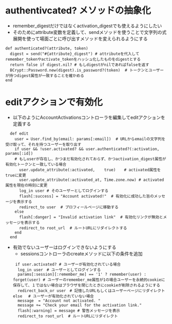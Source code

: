 # authentivcated? メソッドの抽象化
- remember_digestだけではなくactivation_digestでも使えるようにしたい
- そのためにattribute変数を定義して、sendメソッドを使うことで文字列の式展開を使って場面ごとに呼び出すメソッドを変えられるようにする
```
def authenticated?(attribute, token)
  digest = send("#{attribute}_digest") # attributeを代入してremember_tokenやactivate_tokenをハッシュ化したものをdigestとする
  return false if digest.nil? # もしdigestがnilであればfalseを返す
  BCrypt::Password.new(digest).is_password?(token)  # トークンとユーザーが持つdigest属性が一致することを確かめる
end
```
# editアクションで有効化
- 以下のようにAccountActivationsコントローラを編集してeditアクションを定義する  
```
  def edit
    user = User.find_by(email: params[:email])  # URLからemailの文字列を受け取って、それを持つユーザーを取り出す
    if user && !user.activated? && user.authenticated?(:activation, params[:id])  
    # もしuserが存在し、かつまだ有効化されておらず、かつactivation_digest属性が有効化トークンと一致している場合
      user.update_attribute(:activated,    true)  　# activated属性をtrueに変更
      user.update_attribute(:activated_at, Time.zone.now) # activated属性を現在の時刻に変更
      log_in user # そのユーザーとしてログインする
      flash[:success] = "Account activated!"  # 有効化に成功した旨のメッセージを表示する
      redirect_to user  # プロフィールページに移動する
    else
      flash[:danger] = "Invalid activation link"  # 有効化リンクが無効とメッセージを表示する
      redirect_to root_url  # ルートURLにリダイレクトする
    end
  end
  ```
- 有効でないユーザーはログインできないようにする
  - sessionsコントローラのcreateメソッドに以下の条件を追加 
  ``` 
   if user.activated? # ユーザーが有効化されている場合
    log_in user　# ユーザーとしてログインする
    params[:session][:remember_me] == '1' ? remember(user) : forget(user) # ユーザーのremember_me属性が1の場合ユーザーを永続的cookieに保存して、１ではない場合はブラウザを閉じたときにcookieが削除されるようにする
    redirect_back_or user　# 記憶したURLもしくはユーザーページにリダイレクト
  else　 # ユーザーが有効化されていない場合
    message  = "Account not activated. "  
    message += "Check your email for the activation link."
    flash[:warning] = message # 警告メッセージを表示
    redirect_to root_url  # ルートURLにリダイレクト
  ```
